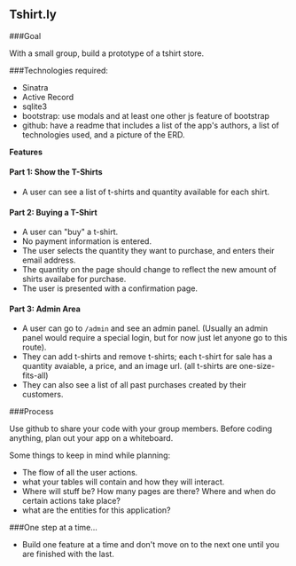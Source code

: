 ## Tshirt.ly

###Goal

With a small group, build a prototype of a tshirt store.

###Technologies required:
- Sinatra
- Active Record
- sqlite3
- bootstrap: use modals and at least one other js feature of bootstrap  
- github: have a readme that includes a list of the app's authors, a list of technologies used, and a picture of the ERD.

**Features**

#### Part 1: Show the T-Shirts
* A user can see a list of t-shirts and quantity available for each shirt.

#### Part 2: Buying a T-Shirt
* A user can "buy" a t-shirt.
* No payment information is entered.
* The user selects the quantity they want to purchase, and enters their email address.
* The quantity on the page should change to reflect the new amount of shirts availabe for purchase.
* The user is presented with a confirmation page.

#### Part 3: Admin Area
* A user can go to `/admin` and see an admin panel. (Usually an admin panel would require a special login, but for now just let anyone go to this route).
* They can add t-shirts and remove t-shirts; each t-shirt for sale has a quantity avaiable, a price, and an image url. (all t-shirts are one-size-fits-all)
* They can also see a list of all past purchases created by their customers.

###Process

Use github to share your code with your group members. Before coding anything, plan out your app on a whiteboard.

Some things to keep in mind while planning:
* The flow of all the user actions.
* what your tables will contain and how they will interact.
* Where will stuff be? How many pages are there? Where and when do certain actions take place?
* what are the entities for this application?


###One step at a time...

* Build one feature at a time and don't move on to the next one until you are finished with the last.
